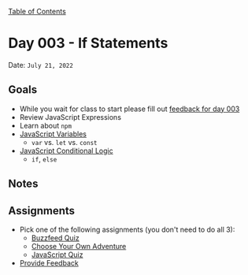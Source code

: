 [Table of Contents](../../README.md)

# Day 003 - If Statements

Date: `July 21, 2022`

## Goals
* While you wait for class to start please fill out [feedback for day 003](https://docs.google.com/forms/d/e/1FAIpQLSdHs-Icpqyv4z9CHIp-5Cx9ZORM9JvsxxHao8calx3-fz10iw/viewform?usp=sf_link)
* Review JavaScript Expressions
* Learn about `npm`
* [JavaScript Variables](/units/javascript-variables)
	- `var` vs. `let` vs. `const`
* [JavaScript Conditional Logic](/units/javascript-conditional-logic)
	- `if`, `else`


## Notes
<!-- * [Code](./code) -->
<!-- * [Video](https://www.youtube.com/watch?v=gU7FFJ8XRDA) -->

## Assignments
* Pick one of the following assignments (you don't need to do all 3):
  * [Buzzfeed Quiz](/assignments/js-buzzfeed)
  * [Choose Your Own Adventure](/assignments/js-choose-your-own-adventure)
  * [JavaScript Quiz](/assignments/js-quiz)
* [Provide Feedback](https://docs.google.com/forms/d/e/1FAIpQLScugCfY_PZ5JJGPyv_y-cjqCYkjxCsNlYnNV1RGEykxzhDVZg/viewform?usp=sf_link)
